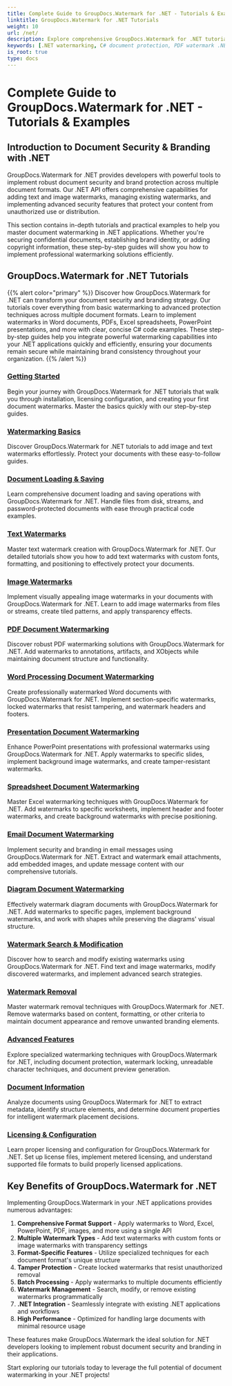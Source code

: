 ```yaml
---
title: Complete Guide to GroupDocs.Watermark for .NET - Tutorials & Examples
linktitle: GroupDocs.Watermark for .NET Tutorials
weight: 10
url: /net/
description: Explore comprehensive GroupDocs.Watermark for .NET tutorials to implement robust document security and branding. Learn text and image watermarking, format-specific techniques, and advanced protection features with practical C# code examples.
keywords: [.NET watermarking, C# document protection, PDF watermark .NET, Word watermark C#, Excel watermark .NET, PowerPoint watermark C#, .NET document security, digital watermarking C#, GroupDocs API, watermark management]
is_root: true
type: docs
---
```

# Complete Guide to GroupDocs.Watermark for .NET - Tutorials & Examples

## Introduction to Document Security & Branding with .NET

GroupDocs.Watermark for .NET provides developers with powerful tools to implement robust document security and brand protection across multiple document formats. Our .NET API offers comprehensive capabilities for adding text and image watermarks, managing existing watermarks, and implementing advanced security features that protect your content from unauthorized use or distribution.

This section contains in-depth tutorials and practical examples to help you master document watermarking in .NET applications. Whether you're securing confidential documents, establishing brand identity, or adding copyright information, these step-by-step guides will show you how to implement professional watermarking solutions efficiently.

## GroupDocs.Watermark for .NET Tutorials
{{% alert color="primary" %}}
Discover how GroupDocs.Watermark for .NET can transform your document security and branding strategy. Our tutorials cover everything from basic watermarking to advanced protection techniques across multiple document formats. Learn to implement watermarks in Word documents, PDFs, Excel spreadsheets, PowerPoint presentations, and more with clear, concise C# code examples. These step-by-step guides help you integrate powerful watermarking capabilities into your .NET applications quickly and efficiently, ensuring your documents remain secure while maintaining brand consistency throughout your organization.
{{% /alert %}}

### [Getting Started](./getting-started/)
Begin your journey with GroupDocs.Watermark for .NET tutorials that walk you through installation, licensing configuration, and creating your first document watermarks. Master the basics quickly with our step-by-step guides.

### [Watermarking Basics](./watermarking-basics/)
Discover GroupDocs.Watermark for .NET tutorials to add image and text watermarks effortlessly. Protect your documents with these easy-to-follow guides.

### [Document Loading & Saving](./document-loading-saving/)
Learn comprehensive document loading and saving operations with GroupDocs.Watermark for .NET. Handle files from disk, streams, and password-protected documents with ease through practical code examples.

### [Text Watermarks](./text-watermarks/)
Master text watermark creation with GroupDocs.Watermark for .NET. Our detailed tutorials show you how to add text watermarks with custom fonts, formatting, and positioning to effectively protect your documents.

### [Image Watermarks](./image-watermarks/)
Implement visually appealing image watermarks in your documents with GroupDocs.Watermark for .NET. Learn to add image watermarks from files or streams, create tiled patterns, and apply transparency effects.

### [PDF Document Watermarking](./pdf-document-watermarking/)
Discover robust PDF watermarking solutions with GroupDocs.Watermark for .NET. Add watermarks to annotations, artifacts, and XObjects while maintaining document structure and functionality.

### [Word Processing Document Watermarking](./word-processing-document-watermarking/)
Create professionally watermarked Word documents with GroupDocs.Watermark for .NET. Implement section-specific watermarks, locked watermarks that resist tampering, and watermark headers and footers.

### [Presentation Document Watermarking](./presentation-document-watermarking/)
Enhance PowerPoint presentations with professional watermarks using GroupDocs.Watermark for .NET. Apply watermarks to specific slides, implement background image watermarks, and create tamper-resistant watermarks.

### [Spreadsheet Document Watermarking](./spreadsheet-document-watermarking/)
Master Excel watermarking techniques with GroupDocs.Watermark for .NET. Add watermarks to specific worksheets, implement header and footer watermarks, and create background watermarks with precise positioning.

### [Email Document Watermarking](./email-document-watermarking/)
Implement security and branding in email messages using GroupDocs.Watermark for .NET. Extract and watermark email attachments, add embedded images, and update message content with our comprehensive tutorials.

### [Diagram Document Watermarking](./diagram-document-watermarking/)
Effectively watermark diagram documents with GroupDocs.Watermark for .NET. Add watermarks to specific pages, implement background watermarks, and work with shapes while preserving the diagrams' visual structure.

### [Watermark Search & Modification](./watermark-search-modification/)
Discover how to search and modify existing watermarks using GroupDocs.Watermark for .NET. Find text and image watermarks, modify discovered watermarks, and implement advanced search strategies.

### [Watermark Removal](./watermark-removal/)
Master watermark removal techniques with GroupDocs.Watermark for .NET. Remove watermarks based on content, formatting, or other criteria to maintain document appearance and remove unwanted branding elements.

### [Advanced Features](./advanced-features/)
Explore specialized watermarking techniques with GroupDocs.Watermark for .NET, including document protection, watermark locking, unreadable character techniques, and document preview generation.

### [Document Information](./document-information/)
Analyze documents using GroupDocs.Watermark for .NET to extract metadata, identify structure elements, and determine document properties for intelligent watermark placement decisions.

### [Licensing & Configuration](./licensing-configuration/)
Learn proper licensing and configuration for GroupDocs.Watermark for .NET. Set up license files, implement metered licensing, and understand supported file formats to build properly licensed applications.

## Key Benefits of GroupDocs.Watermark for .NET

Implementing GroupDocs.Watermark in your .NET applications provides numerous advantages:

1. **Comprehensive Format Support** - Apply watermarks to Word, Excel, PowerPoint, PDF, images, and more using a single API
2. **Multiple Watermark Types** - Add text watermarks with custom fonts or image watermarks with transparency settings
3. **Format-Specific Features** - Utilize specialized techniques for each document format's unique structure
4. **Tamper Protection** - Create locked watermarks that resist unauthorized removal
5. **Batch Processing** - Apply watermarks to multiple documents efficiently
6. **Watermark Management** - Search, modify, or remove existing watermarks programmatically
7. **.NET Integration** - Seamlessly integrate with existing .NET applications and workflows
8. **High Performance** - Optimized for handling large documents with minimal resource usage

These features make GroupDocs.Watermark the ideal solution for .NET developers looking to implement robust document security and branding in their applications.

Start exploring our tutorials today to leverage the full potential of document watermarking in your .NET projects!